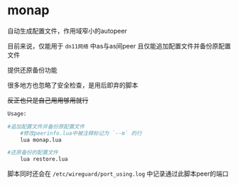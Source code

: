 # monap

自动生成配置文件，作用域窄小的autopeer

目前来说，仅能用于 `dn11网络` 中as与as间peer
且仅能追加配置文件并备份原配置文件

提供还原备份功能

很多地方也忽略了安全检查，是用后即弃的脚本

~~反正也只是自己用用够用就行~~

```bash
Usage:

#追加配置文件并备份原配置文件
	#修改peerinfo.lua中被注释标记为 `--m` 的行
	lua monap.lua

#还原备份的配置文件
	lua restore.lua
```

脚本同时还会在 `/etc/wireguard/port_using.log` 中记录通过此脚本peer的端口
